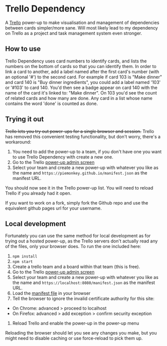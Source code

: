 # Trello Dependency

A [Trello](trello.com) power-up to make visualisation and management of dependencies between cards simpler/more sane. Will most likely lead to my dependency on Trello as a project and task management system even stronger.

## How to use

Trello Dependency uses card numbers to identify cards, and lists the numbers on the bottom of cards so that you can identify them. In order to link a card to another, add a label named after the first card's number (with an optional '#') to the second card. For example if card 103 is "Make dinner" and card 140 is "Buy dinner ingredients", you could add a label named '103' or '#103' to card 140. You'd then see a badge appear on card 140 with the name of the card it's linked to: "Make dinner". On 103 you'd see the count of related cards and how many are done. Any card in a list whose name contains the word 'done' is counted as done.

## Trying it out

~~Trello lets you try out power-ups for a single browser and session.~~ Trello has removed this convenient testing functionality, but don't worry, there's a workaround:

1. You need to add the power-up to a team, if you don't have one you want to use Trello Dependency with create a new one.
1. Go to the Trello [power-up admin screen](https://trello.com/power-ups/admin/)
1. Select your team and create a new power-up with whatever you like as the name and `https://piemonkey.github.io/manifest.json` as the manifest URL.

You should now see it in the Trello power-up list. You will need to reload Trello if you already had it open.

If you want to work on a fork, simply fork the Github repo and use the equivalent github pages url for your username.

## Local development

Fortunately you can use the same method for local development as for trying out a hosted power-up, as the Trello servers don't actually read any of the files, only your browser does. To run the one included here:

1. `npm install`
1. `npm start`
1. Create a trello team and a board within that team (this is free).
1. Go to the Trello [power-up admin screen](https://trello.com/power-ups/admin/)
1. Select your team and create a new power-up with whatever you like as the name and `https://localhost:8080/manifest.json` as the manifest URL.
1. Load the [manifest file](https://localhost:8080/manifest.json) in your browser
1. Tell the browser to ignore the invalid certificate authority for this site:
  - On Chrome: advanced > proceed to localhost
  - On Firefox: advanced > add exception > confirm security exception
1. Reload Trello and enable the power-up in the power-up menu

Reloading the browser should let you see any changes you make, but you might need to disable caching or use force-reload to pick them up.
